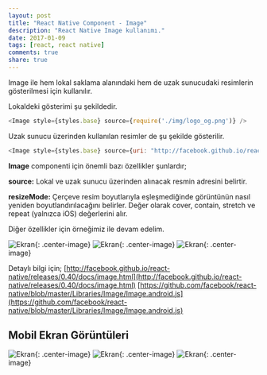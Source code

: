 ```yaml
---
layout: post
title: "React Native Component - Image"
description: "React Native Image kullanımı."
date: 2017-01-09
tags: [react, react native]
comments: true
share: true
---
```

Image ile hem lokal saklama alanındaki hem de uzak sunucudaki resimlerin gösterilmesi için kullanılır.
 
Lokaldeki gösterimi şu şekildedir.

```javascript
<Image style={styles.base} source={require('./img/logo_og.png')} />
```
 
Uzak sunucu üzerinden kullanılan resimler de şu şekilde gösterilir.

```javascript
<Image style={styles.base} source={uri: "http://facebook.github.io/react/img/logo_og.png"} />
```
 
**Image** componenti için önemli bazı özellikler şunlardır;
 
**source:** Lokal ve uzak sunucu üzerinden alınacak resmin adresini belirtir.
 
**resizeMode:** Çerçeve resim boyutlarıyla eşleşmediğinde görüntünün nasıl yeniden boyutlandırılacağını belirler. Değer olarak cover, contain, stretch ve repeat (yalnızca iOS) değerlerini alır.
 
Diğer özellikler için örneğimiz ile devam edelim.

![Ekran](/egemenmede.github.io/assets/images/image_1.png){: .center-image}
![Ekran](/egemenmede.github.io/assets/images/image_2.png){: .center-image}
![Ekran](/egemenmede.github.io/assets/images/image_3.png){: .center-image}

Detaylı bilgi için;
[http://facebook.github.io/react-native/releases/0.40/docs/image.html](http://facebook.github.io/react-native/releases/0.40/docs/image.html)
[https://github.com/facebook/react-native/blob/master/Libraries/Image/Image.android.js](https://github.com/facebook/react-native/blob/master/Libraries/Image/Image.android.js)

## Mobil Ekran Görüntüleri

![Ekran](/egemenmede.github.io/assets/images/image_1_mobile.png){: .center-image}
![Ekran](/egemenmede.github.io/assets/images/image_2_mobile.png){: .center-image}
![Ekran](/egemenmede.github.io/assets/images/image_3_mobile.png){: .center-image}